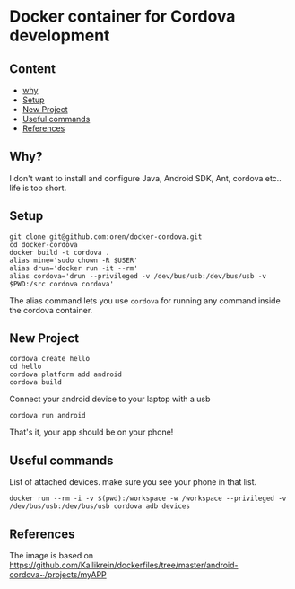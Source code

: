 # Docker container for Cordova development

## Content

* [why](#why)
* [Setup](#setup)
* [New Project](#new-project)
* [Useful commands](#useful-commands)
* [References](#references)

## Why?

I don't want to install and configure Java, Android SDK, Ant, cordova etc.. life is too short.

## Setup

    git clone git@github.com:oren/docker-cordova.git
    cd docker-cordova
    docker build -t cordova .
    alias mine='sudo chown -R $USER'
    alias drun='docker run -it --rm'
    alias cordova='drun --privileged -v /dev/bus/usb:/dev/bus/usb -v $PWD:/src cordova cordova'

The alias command lets you use `cordova` for running any command inside the cordova container.

## New Project

    cordova create hello
    cd hello
    cordova platform add android
    cordova build

Connect your android device to your laptop with a usb

    cordova run android

That's it, your app should be on your phone!

## Useful commands

List of attached devices. make sure you see your phone in that list.

    docker run --rm -i -v $(pwd):/workspace -w /workspace --privileged -v /dev/bus/usb:/dev/bus/usb cordova adb devices

## References

The image is based on https://github.com/Kallikrein/dockerfiles/tree/master/android-cordova~/projects/myAPP
